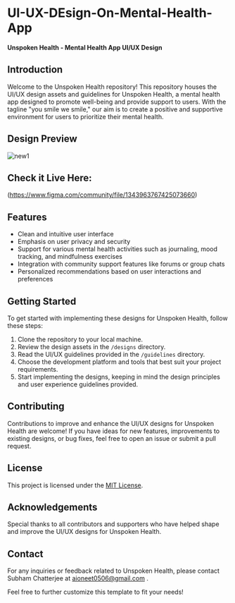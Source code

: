 # UI-UX-DEsign-On-Mental-Health-App

**Unspoken Health - Mental Health App UI/UX Design**

## Introduction
Welcome to the Unspoken Health repository! This repository houses the UI/UX design assets and guidelines for Unspoken Health, a mental health app designed to promote well-being and provide support to users. With the tagline "you smile we smile," our aim is to create a positive and supportive environment for users to prioritize their mental health. 

## Design Preview
![new1](https://github.com/subchat/UI-UX-DEsign-On-Mental-Health-App/assets/82167489/97f037d1-bbfc-48ab-8b7a-8cf6cee6fe06)


## Check it Live Here:
(https://www.figma.com/community/file/1343963767425073660)

## Features
- Clean and intuitive user interface
- Emphasis on user privacy and security
- Support for various mental health activities such as journaling, mood tracking, and mindfulness exercises
- Integration with community support features like forums or group chats
- Personalized recommendations based on user interactions and preferences

## Getting Started
To get started with implementing these designs for Unspoken Health, follow these steps:
1. Clone the repository to your local machine.
2. Review the design assets in the `/designs` directory.
3. Read the UI/UX guidelines provided in the `/guidelines` directory.
4. Choose the development platform and tools that best suit your project requirements.
5. Start implementing the designs, keeping in mind the design principles and user experience guidelines provided.

## Contributing
Contributions to improve and enhance the UI/UX designs for Unspoken Health are welcome! If you have ideas for new features, improvements to existing designs, or bug fixes, feel free to open an issue or submit a pull request.

## License
This project is licensed under the [MIT License](LICENSE).

## Acknowledgements
Special thanks to all contributors and supporters who have helped shape and improve the UI/UX designs for Unspoken Health.

## Contact
For any inquiries or feedback related to Unspoken Health, please contact Subham Chatterjee at aioneet0506@gmail.com .


Feel free to further customize this template to fit your needs!
